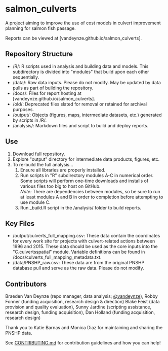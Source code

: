 # salmon_culverts
A project aiming to improve the use of cost models in culvert improvement planning for salmon fish passage.

Reports can be viewed at [vandeynze.github.io/salmon_culverts].

## Repository Structure
- /R/: R scripts used in analysis and building data and models. This subdirectory is divided into "modules" that build upon each other sequentially.
- /data/: Raw data inputs. Please do not modify. May be updated by data pulls as part of building the repository.
- /docs/: Files for report hosting at [vandeynze.github.io/salmon_culverts].
- /old/: Deprecated files slated for removal or retained for archival purposes.
- /output/: Objects (figures, maps, intermediate datasets, etc.) generated by scripts in /R/.
- /analysis/: Markdown files and script to build and deploy reports.

## Use
1. Download full repository.  
2. Explore "output" directory for intermediate data products, figures, etc.  
3. To re-build the full analysis...  
   1. Ensure all libraries are properly installed.  
   2. Run scripts in "R" subdirectory modules A-C in numerical order. Some scripts will perform one-time downloads and installs of various files too big to host on GitHub.  
   *Note:* There are dependencies between modules, so be sure to run at least modules A and B in order to completion before attempting to use module C.  
   3. Run _build.R script in the /analysis/ folder to build reports.  

## Key Files
- /output/culverts_full_mapping.csv: These data contain the coordinates for every work site for projects with culvert-related actions between 1996 and 2015. These data should be used as the core inputs into the "C.culvertsspatial" module. Variable definitions can be found in /docs/culverts_full_mapping_metadata.txt.
- /data/PNSHP_raw.csv: These data are from the original PNSHP database pull and serve as the raw data. Please do not modify.

## Contributors
Braeden Van Deynze (repo manager, data analysis; [@vandeynze](https://github.com/vandeynze/)), Robby Fonner (funding acquisition, research design & direction) Blake Feist (data provision and quality evaluation), Sunny Jardine (scripting assistance, research design, funding acquisition), Dan Holland (funding acquisition, research design)

Thank you to Katie Barnas and Monica Diaz for maintaining and sharing the PNSHP data.

See [CONTRIBUTING.md](https://github.com/vandeynze/salmon_culverts/blob/master/CONTRIBUTING.md) for contribution guidelines and how you can help!

